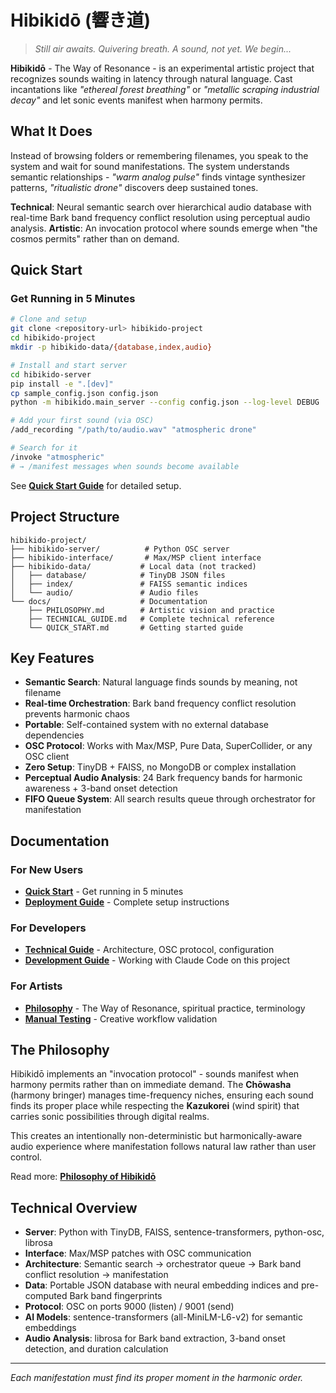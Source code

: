 # Hibikidō (響き道)

> _Still air awaits. Quivering breath. A sound, not yet. We begin..._

**Hibikidō** - The Way of Resonance - is an experimental artistic project that recognizes sounds waiting in latency through natural language. Cast incantations like _"ethereal forest breathing"_ or _"metallic scraping industrial decay"_ and let sonic events manifest when harmony permits.

## What It Does

Instead of browsing folders or remembering filenames, you speak to the system and wait for sound manifestations. The system understands semantic relationships - _"warm analog pulse"_ finds vintage synthesizer patterns, _"ritualistic drone"_ discovers deep sustained tones.

**Technical**: Neural semantic search over hierarchical audio database with real-time Bark band frequency conflict resolution using perceptual audio analysis.
**Artistic**: An invocation protocol where sounds emerge when "the cosmos permits" rather than on demand.

## Quick Start

### Get Running in 5 Minutes
```bash
# Clone and setup
git clone <repository-url> hibikido-project
cd hibikido-project
mkdir -p hibikido-data/{database,index,audio}

# Install and start server
cd hibikido-server
pip install -e ".[dev]"
cp sample_config.json config.json
python -m hibikido.main_server --config config.json --log-level DEBUG

# Add your first sound (via OSC)
/add_recording "/path/to/audio.wav" "atmospheric drone"

# Search for it
/invoke "atmospheric"
# → /manifest messages when sounds become available
```

See **[Quick Start Guide](docs/QUICK_START.md)** for detailed setup.

## Project Structure

```
hibikido-project/
├── hibikido-server/          # Python OSC server
├── hibikido-interface/       # Max/MSP client interface  
├── hibikido-data/           # Local data (not tracked)
│   ├── database/            # TinyDB JSON files
│   ├── index/               # FAISS semantic indices
│   └── audio/               # Audio files
└── docs/                    # Documentation
    ├── PHILOSOPHY.md        # Artistic vision and practice
    ├── TECHNICAL_GUIDE.md   # Complete technical reference
    └── QUICK_START.md       # Getting started guide
```

## Key Features

- **Semantic Search**: Natural language finds sounds by meaning, not filename
- **Real-time Orchestration**: Bark band frequency conflict resolution prevents harmonic chaos
- **Portable**: Self-contained system with no external database dependencies
- **OSC Protocol**: Works with Max/MSP, Pure Data, SuperCollider, or any OSC client
- **Zero Setup**: TinyDB + FAISS, no MongoDB or complex installation
- **Perceptual Audio Analysis**: 24 Bark frequency bands for harmonic awareness + 3-band onset detection
- **FIFO Queue System**: All search results queue through orchestrator for manifestation

## Documentation

### For New Users
- **[Quick Start](docs/QUICK_START.md)** - Get running in 5 minutes
- **[Deployment Guide](DEPLOYMENT_GUIDE.md)** - Complete setup instructions

### For Developers  
- **[Technical Guide](docs/TECHNICAL_GUIDE.md)** - Architecture, OSC protocol, configuration
- **[Development Guide](CLAUDE.md)** - Working with Claude Code on this project

### For Artists
- **[Philosophy](docs/PHILOSOPHY.md)** - The Way of Resonance, spiritual practice, terminology
- **[Manual Testing](hibikido-server/tests/manual_testing.md)** - Creative workflow validation

## The Philosophy

Hibikidō implements an "invocation protocol" - sounds manifest when harmony permits rather than on immediate demand. The **Chōwasha** (harmony bringer) manages time-frequency niches, ensuring each sound finds its proper place while respecting the **Kazukorei** (wind spirit) that carries sonic possibilities through digital realms.

This creates an intentionally non-deterministic but harmonically-aware audio experience where manifestation follows natural law rather than user control.

Read more: **[Philosophy of Hibikidō](docs/PHILOSOPHY.md)**

## Technical Overview

- **Server**: Python with TinyDB, FAISS, sentence-transformers, python-osc, librosa
- **Interface**: Max/MSP patches with OSC communication
- **Architecture**: Semantic search → orchestrator queue → Bark band conflict resolution → manifestation
- **Data**: Portable JSON database with neural embedding indices and pre-computed Bark band fingerprints
- **Protocol**: OSC on ports 9000 (listen) / 9001 (send)
- **AI Models**: sentence-transformers (all-MiniLM-L6-v2) for semantic embeddings
- **Audio Analysis**: librosa for Bark band extraction, 3-band onset detection, and duration calculation

---

_Each manifestation must find its proper moment in the harmonic order._